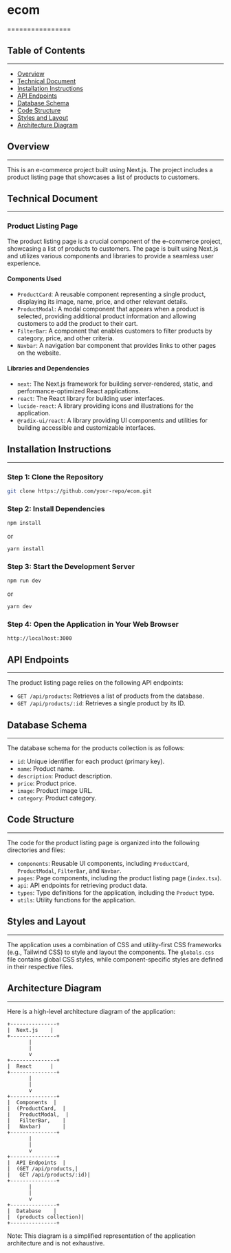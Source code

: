 # ecom

================

## Table of Contents

---

- [Overview](#overview)
- [Technical Document](#technical-document)
- [Installation Instructions](#installation-instructions)
- [API Endpoints](#api-endpoints)
- [Database Schema](#database-schema)
- [Code Structure](#code-structure)
- [Styles and Layout](#styles-and-layout)
- [Architecture Diagram](#architecture-diagram)

## Overview

---

This is an e-commerce project built using Next.js. The project includes a product listing page that showcases a list of products to customers.

## Technical Document

---

### Product Listing Page

The product listing page is a crucial component of the e-commerce project, showcasing a list of products to customers. The page is built using Next.js and utilizes various components and libraries to provide a seamless user experience.

#### Components Used

- `ProductCard`: A reusable component representing a single product, displaying its image, name, price, and other relevant details.
- `ProductModal`: A modal component that appears when a product is selected, providing additional product information and allowing customers to add the product to their cart.
- `FilterBar`: A component that enables customers to filter products by category, price, and other criteria.
- `Navbar`: A navigation bar component that provides links to other pages on the website.

#### Libraries and Dependencies

- `next`: The Next.js framework for building server-rendered, static, and performance-optimized React applications.
- `react`: The React library for building user interfaces.
- `lucide-react`: A library providing icons and illustrations for the application.
- `@radix-ui/react`: A library providing UI components and utilities for building accessible and customizable interfaces.

## Installation Instructions

---

### Step 1: Clone the Repository

```bash
git clone https://github.com/your-repo/ecom.git
```

### Step 2: Install Dependencies

```bash
npm install
```

or

```bash
yarn install
```

### Step 3: Start the Development Server

```bash
npm run dev
```

or

```bash
yarn dev
```

### Step 4: Open the Application in Your Web Browser

```
http://localhost:3000
```

## API Endpoints

---

The product listing page relies on the following API endpoints:

- `GET /api/products`: Retrieves a list of products from the database.
- `GET /api/products/:id`: Retrieves a single product by its ID.

## Database Schema

---

The database schema for the products collection is as follows:

- `id`: Unique identifier for each product (primary key).
- `name`: Product name.
- `description`: Product description.
- `price`: Product price.
- `image`: Product image URL.
- `category`: Product category.

## Code Structure

---

The code for the product listing page is organized into the following directories and files:

- `components`: Reusable UI components, including `ProductCard`, `ProductModal`, `FilterBar`, and `Navbar`.
- `pages`: Page components, including the product listing page (`index.tsx`).
- `api`: API endpoints for retrieving product data.
- `types`: Type definitions for the application, including the `Product` type.
- `utils`: Utility functions for the application.

## Styles and Layout

---

The application uses a combination of CSS and utility-first CSS frameworks (e.g., Tailwind CSS) to style and layout the components. The `globals.css` file contains global CSS styles, while component-specific styles are defined in their respective files.

## Architecture Diagram

---

Here is a high-level architecture diagram of the application:

```
+---------------+
|  Next.js    |
+---------------+
       |
       |
       v
+---------------+
|  React      |
+---------------+
       |
       |
       v
+---------------+
|  Components  |
|  (ProductCard,  |
|   ProductModal,  |
|   FilterBar,    |
|   Navbar)       |
+---------------+
       |
       |
       v
+---------------+
|  API Endpoints  |
|  (GET /api/products,|
|   GET /api/products/:id)|
+---------------+
       |
       |
       v
+---------------+
|  Database    |
|  (products collection)|
+---------------+
```

Note: This diagram is a simplified representation of the application architecture and is not exhaustive.
